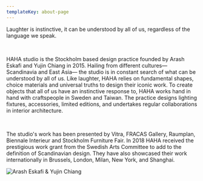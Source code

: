 ```yaml
---
templateKey: about-page
---
```

Laughter is instinctive, it can be understood by all of us, regardless of the language we speak.

<br/>

HAHA studio is the Stockholm based design practice founded by Arash Eskafi and Yujin Chiang in 2015. Hailing from different cultures— Scandinavia and East Asia— the studio is in constant search of what can be understood by all of us. Like laughter, HAHA relies on fundamental shapes, choice materials and universal truths to design their iconic work. To create objects that all of us have an instinctive response to, HAHA works hand in hand with craftspeople in Sweden and Taiwan. The practice designs lighting fixtures, accessories, limited editions, and undertakes regular collaborations in interior architecture.

<br/>

The studio's work has been presented by Vitra, FRACAS Gallery, Raumplan, Biennale Interieur and Stockholm Furniture Fair. In 2018 HAHA received the prestigious work grant from the Swedish Arts Committee to add to the definition of Scandinavian design. They have also showcased their work internationally in Brussels, London, Milan, New York, and Shanghai.

![Arash Eskafi & Yujin Chiang](/assets/uploads/studio_portrait.jpg "HAHA_studio_portrait")
